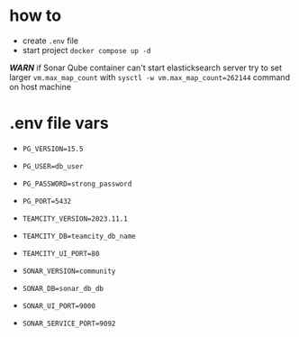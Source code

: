 # how to
* create `.env` file
* start project `docker compose up -d`

***WARN*** if Sonar Qube container can't start elasticksearch server try to set larger `vm.max_map_count` with `sysctl -w vm.max_map_count=262144` command on host machine

# .env file vars
* `PG_VERSION=15.5`
* `PG_USER=db_user`
* `PG_PASSWORD=strong_password`
* `PG_PORT=5432`

* `TEAMCITY_VERSION=2023.11.1`
* `TEAMCITY_DB=teamcity_db_name`
* `TEAMCITY_UI_PORT=80`

* `SONAR_VERSION=community`
* `SONAR_DB=sonar_db_db`
* `SONAR_UI_PORT=9000`
* `SONAR_SERVICE_PORT=9092`
